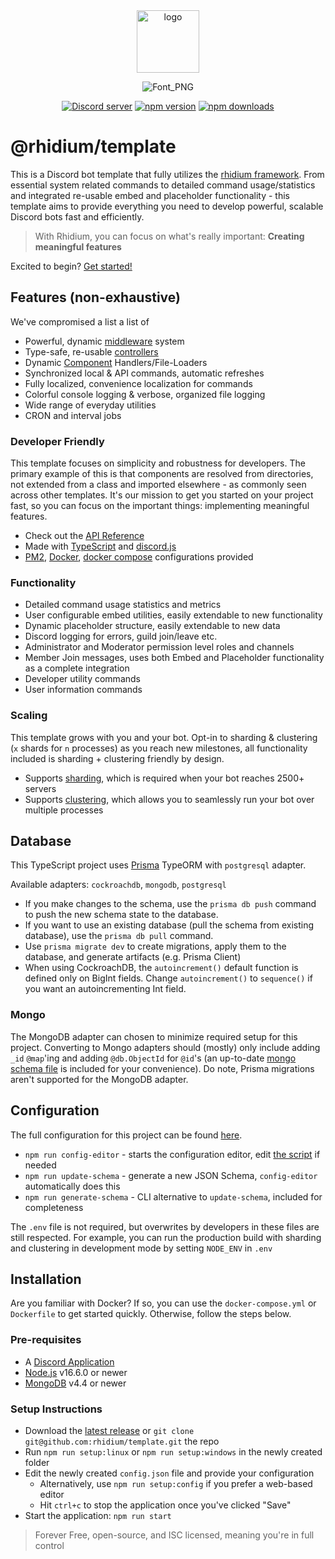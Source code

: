 <div align="center">
  <a href="https://rhidium.xyz"><img src="https://github.com/rhidium/core/assets/57721238/e6d25fa1-07cb-4284-a02a-f73fe7ef3878" width="100" alt="logo" /></a>

  ![Font_PNG](https://github.com/rhidium/core/assets/57721238/9ccc5763-8336-4d1e-8187-a738bafdc519)

  <p>
    <a href="https://discord.gg/mirasaki"><img src="https://img.shields.io/discord/793894728847720468?color=5865F2&logo=discord&logoColor=white" alt="Discord server" /></a>
    <a href="https://www.npmjs.com/package/@rhidium/core"><img src="https://img.shields.io/npm/v/@rhidium/core.svg?maxAge=3600" alt="npm version" /></a>
    <a href="https://www.npmjs.com/package/@rhidium/core"><img src="https://img.shields.io/npm/dt/@rhidium/core.svg?maxAge=3600" alt="npm downloads" /></a>
  </p>
</div>

# @rhidium/template

This is a Discord bot template that fully utilizes the [rhidium framework](https://rhidium.xyz). From essential system related commands to detailed command usage/statistics and integrated re-usable embed and placeholder functionality - this template aims to provide everything you need to develop powerful, scalable Discord bots fast and efficiently.

> With Rhidium, you can focus on what's really important: **Creating meaningful features**

Excited to begin? [Get started!](#installation)

## Features (non-exhaustive)

We've compromised a list a list of

- Powerful, dynamic [middleware](https://rhidium.xyz/classes/Middleware.CommandMiddleware.html) system
- Type-safe, re-usable [controllers](https://rhidium.xyz/modules/Commands.Controllers.html)
- Dynamic [Component](https://rhidium.xyz/modules/Commands.html) Handlers/File-Loaders
- Synchronized local & API commands, automatic refreshes
- Fully localized, convenience localization for commands
- Colorful console logging & verbose, organized file logging
- Wide range of everyday utilities
- CRON and interval jobs

### Developer Friendly

This template focuses on simplicity and robustness for developers. The primary example of this is that components are resolved from directories, not extended from a class and imported elsewhere - as commonly seen across other templates. It's our mission to get you started on your project fast, so you can focus on the important things: implementing meaningful features.

- Check out the [API Reference](https://rhidium.xyz/)
- Made with [TypeScript](https://www.typescriptlang.org/) and [discord.js](https://discord.js.org/)
- [PM2](https://pm2.io/), [Docker](https://www.docker.com/), [docker compose](https://docs.docker.com/compose/) configurations provided

### Functionality

- Detailed command usage statistics and metrics
- User configurable embed utilities, easily extendable to new functionality
- Dynamic placeholder structure, easily extendable to new data
- Discord logging for errors, guild join/leave etc.
- Administrator and Moderator permission level roles and channels
- Member Join messages, uses both Embed and Placeholder functionality as a complete integration
- Developer utility commands
- User information commands

### Scaling

This template grows with you and your bot. Opt-in to sharding & clustering (`x` shards for `n` processes) as you reach new milestones, all functionality included is sharding + clustering friendly by design.

- Supports [sharding](https://discordjs.guide/sharding), which is required when your bot reaches 2500+ servers
- Supports [clustering](https://www.npmjs.com/package/discord-hybrid-sharding), which allows you to seamlessly run your bot over multiple processes

## Database

This TypeScript project uses [Prisma](https://www.prisma.io/docs/getting-started/quickstart) TypeORM with `postgresql` adapter.

Available adapters: `cockroachdb`, `mongodb`, `postgresql`

- If you make changes to the schema, use the `prisma db push` command to push the new schema state to the database.
- If you want to use an existing database (pull the schema from existing database), use the `prisma db pull` command.
- Use `prisma migrate dev` to create migrations, apply them to the database, and generate artifacts (e.g. Prisma Client)
- When using CockroachDB, the `autoincrement()` default function is defined only on BigInt fields. Change `autoincrement()` to `sequence()` if you want an autoincrementing Int field.

### Mongo

The MongoDB adapter can chosen to minimize required setup for this project. Converting to Mongo adapters should (mostly) only include adding `_id` `@map`'ing and adding `@db.ObjectId` for `@id`'s (an up-to-date [mongo schema file](./prisma/schema.mongo.prisma) is included for your convenience). Do note, Prisma migrations aren't supported for the MongoDB adapter.

## Configuration

The full configuration for this project can be found [here](./config.example.json).

- `npm run config-editor` - starts the configuration editor, edit [the script](./scripts/config-editor.mjs) if needed
- `npm run update-schema` - generate a new JSON Schema, `config-editor` automatically does this
- `npm run generate-schema` - CLI alternative to `update-schema`, included for completeness

The `.env` file is not required, but overwrites by developers in these files are still respected. For example, you can run the production build with sharding and clustering in development mode by setting `NODE_ENV` in `.env`

## Installation

Are you familiar with Docker? If so, you can use the `docker-compose.yml` or `Dockerfile` to get started quickly. Otherwise, follow the steps below.

### Pre-requisites

- A [Discord Application](https://wiki.mirasaki.dev/docs/discord-create-application#go-to-discord-developer-portal)
- [Node.js](https://nodejs.org/en/) v16.6.0 or newer
- [MongoDB](https://www.mongodb.com/) v4.4 or newer

### Setup Instructions

- Download the [latest release](<https://github.com/rhidium/template/releases`>) or `git clone git@github.com:rhidium/template.git` the repo
- Run `npm run setup:linux` or `npm run setup:windows` in the newly created folder
- Edit the newly created `config.json` file and provide your configuration
  - Alternatively, use `npm run setup:config` if you prefer a web-based editor
  - Hit `ctrl+c` to stop the application once you've clicked "Save"
- Start the application: `npm run start`

> Forever Free, open-source, and ISC licensed, meaning you're in full control
